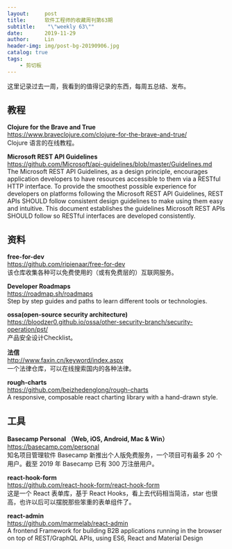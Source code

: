 ```yaml
---
layout:     post
title:      软件工程师的收藏周刊第63期
subtitle:    "\"weekly 63\""
date:       2019-11-29
author:     Lin
header-img: img/post-bg-20190906.jpg
catalog: true
tags:
    - 剪切板
---
```


这里记录过去一周，我看到的值得记录的东西，每周五总结、发布。

## 教程

**Clojure for the Brave and True**<br />
<https://www.braveclojure.com/clojure-for-the-brave-and-true/><br />
Clojure 语言的在线教程。

**Microsoft REST API Guidelines**<br />
<https://github.com/Microsoft/api-guidelines/blob/master/Guidelines.md><br />
The Microsoft REST API Guidelines, as a design principle, encourages application developers to have resources accessible to them via a RESTful HTTP interface. To provide the smoothest possible experience for developers on platforms following the Microsoft REST API Guidelines, REST APIs SHOULD follow consistent design guidelines to make using them easy and intuitive. This document establishes the guidelines Microsoft REST APIs SHOULD follow so RESTful interfaces are developed consistently.

## 资料

**free-for-dev**<br />
<https://github.com/ripienaar/free-for-dev><br />
该仓库收集各种可以免费使用的（或有免费层的）互联网服务。

**Developer Roadmaps**<br />
<https://roadmap.sh/roadmaps><br />
Step by step guides and paths to learn different tools or technologies.

**ossa(open-source security architecture)**<br />
<https://bloodzer0.github.io/ossa/other-security-branch/security-operation/pst/><br />
产品安全设计Checklist。

**法信**<br />
<http://www.faxin.cn/keyword/index.aspx><br />
一个法律仓库，可以在线搜索国内的各种法律。

**rough-charts**<br />
<https://github.com/beizhedenglong/rough-charts><br />
A responsive, composable react charting library with a hand-drawn style. 

## 工具

**Basecamp Personal （Web, iOS, Android, Mac & Win）**<br />
<https://basecamp.com/personal><br />
知名项目管理软件 Basecamp 新推出个人版免费服务，一个项目可有最多 20 个用户。截至 2019 年 Basecamp 已有 300 万注册用户。

**react-hook-form**<br />
<https://github.com/react-hook-form/react-hook-form><br />
这是一个 React 表单库，基于 React Hooks，看上去代码相当简洁，star 也很高，也许以后可以摆脱那些笨重的表单组件了。

**react-admin**<br />
<https://github.com/marmelab/react-admin><br />
A frontend Framework for building B2B applications running in the browser on top of REST/GraphQL APIs, using ES6, React and Material Design